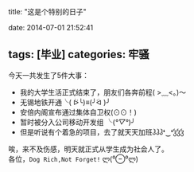 title: "这是个特别的日子"

date: 2014-07-01 21:52:41

tags: [毕业]
categories:
 牢骚
---
今天一共发生了5件大事：  

* 我的大学生活正式结束了，朋友们各奔前程( >﹏<。)～  
* 无锡地铁开通╰( ᐖ╰)≡(╯ᐛ )╯
* 安倍内阁宣布通过集体自卫权(⊙⊙！)   
* 暂时被分入公司移动开发组 ╰(*°▽°*)╯  
* 但是听说有个着急的项目，去了就天天加班ჰჰჰ❛‿❛ჴჴჴ

唉，来不及伤感，明天就正式从学生成为社会人了。  
各位，`Dog Rich,Not Forget!`  ლ(⁰⊖⁰ლ)